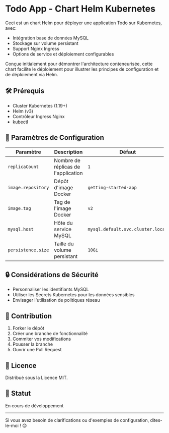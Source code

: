 
# Todo App - Chart Helm Kubernetes

Ceci est un chart Helm pour déployer une application Todo sur Kubernetes, avec: 
- Intégration base de données MySQL
- Stockage sur volume persistant
- Support Nginx Ingress
- Options de service et déploiement configurables

Conçue initialement pour démontrer l'architecture conteneurisée, cette chart facilite le déploiement pour illustrer les principes de configuration et de déploiement via Helm.


## 🛠 Prérequis

- Cluster Kubernetes (1.19+)
- Helm (v3)
- Contrôleur Ingress Nginx
- kubectl

## 🔧 Paramètres de Configuration

| Paramètre | Description | Défaut |
|-----------|-------------|---------|
| `replicaCount` | Nombre de réplicas de l'application | `1` |
| `image.repository` | Dépôt d'image Docker | `getting-started-app` |
| `image.tag` | Tag de l'image Docker | `v2` |
| `mysql.host` | Hôte du service MySQL | `mysql.default.svc.cluster.local` |
| `persistence.size` | Taille du volume persistant | `10Gi` |

## 🔒 Considérations de Sécurité

- Personnaliser les identifiants MySQL
- Utiliser les Secrets Kubernetes pour les données sensibles
- Envisager l'utilisation de politiques réseau

## 🤝 Contribution

1. Forker le dépôt
2. Créer une branche de fonctionnalité
3. Commiter vos modifications
4. Pousser la branche
5. Ouvrir une Pull Request

## 📄 Licence

Distribué sous la Licence MIT.

## 🚦 Statut

En cours de développement

---

Si vous avez besoin de clarifications ou d'exemples de configuration, dites-le-moi ! 😊

